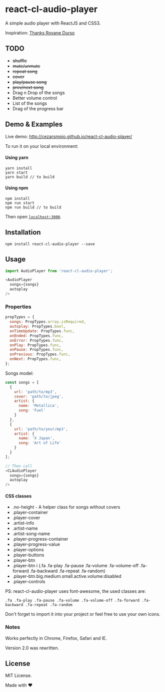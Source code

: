 # react-cl-audio-player

A simple audio player with ReactJS and CSS3.

Inspiration: [Thanks Rovane Durso](https://dribbble.com/shots/998479-Music)

## TODO

* ~~shuffle~~
* ~~mute/unmute~~
* ~~repeat song~~
* ~~cover~~
* ~~play/pause song~~
* ~~prev/next song~~
* Drag n Drop of the songs
* Better volume control
* List of the songs
* Drag of the progress bar


## Demo & Examples

Live demo: http://cezarsmpio.github.io/react-cl-audio-player/

To run it on your local environment:

#### Using yarn
```
yarn install
yarn start
yarn build // to build
```

#### Using npm
```
npm install
npm run start
npm run build // to build
```

Then open [`localhost:3000`](http://localhost:3000).


## Installation


```
npm install react-cl-audio-player --save
```


## Usage

```javascript
import AudioPlayer from 'react-cl-audio-player';

<AudioPlayer
  songs={songs}
  autoplay
/>
```

### Properties

```javascript
propTypes = {
  songs: PropTypes.array.isRequired,
  autoplay: PropTypes.bool,
  onTimeUpdate: PropTypes.func,
  onEnded: PropTypes.func,
  onError: PropTypes.func,
  onPlay: PropTypes.func,
  onPause: PropTypes.func,
  onPrevious: PropTypes.func,
  onNext: PropTypes.func,
};
```

Songs model:

```javascript
const songs = [
  {
    url: 'path/to/mp3',
    cover: 'path/to/jpeg',
    artist: {
      name: 'Metallica',
      song: 'Fuel'
    }
  },
  {
    url: 'path/to/your/mp3',
    artist: {
      name: 'X Japan',
      song: 'Art of Life'
    }
  }
];

// Then call
<CLAudioPlayer
  songs={songs}
  autoplay
/>
```

#### CSS classes
* .no-height - A helper class for songs without covers
* .player-container
* .player-cover
* .artist-info
* .artist-name
* .artist-song-name
* .player-progress-container
* .player-progress-value
* .player-options
* .player-buttons
* .player-btn
* .player-btn i (.fa .fa-play .fa-pause .fa-volume .fa-volume-off .fa-forward .fa-backward .fa-repeat .fa-random)
* .player-btn.big.medium.small.active.volume:disabled
* .player-controls

PS: react-cl-audio-player uses font-awesome, the used classes are:

```
.fa .fa-play .fa-pause .fa-volume .fa-volume-off .fa-forward .fa-backward .fa-repeat .fa-random
```

Don't forget to import it into your project or feel free to use your own icons.

### Notes

Works perfectly in Chrome, Firefox, Safari and IE.

Version 2.0 was rewritten.

## License

MIT License.

Made with :heart:
